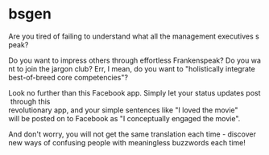 bsgen
=====

Are you tired of failing to understand what all the management executives speak?


Do you want to impress others through effortless Frankenspeak? Do you want to
join the jargon club? Err, I mean, do you want to "holistically integrate
best-of-breed core competencies"?


Look no further than this Facebook app. Simply let your status updates post through this
revolutionary app, and your simple sentences like "I loved the movie"
will be posted on to Facebook as "I conceptually engaged the movie".


And don't worry, you will not get the same translation each time - discover
new ways of confusing people with meaningless buzzwords each time!
